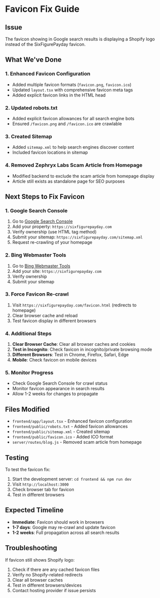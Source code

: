 # Favicon Fix Guide

## Issue
The favicon showing in Google search results is displaying a Shopify logo instead of the SixFigurePayday favicon.

## What We've Done

### 1. Enhanced Favicon Configuration
- Added multiple favicon formats (`favicon.png`, `favicon.ico`)
- Updated `layout.tsx` with comprehensive favicon meta tags
- Added explicit favicon links in the HTML head

### 2. Updated robots.txt
- Added explicit favicon allowances for all search engine bots
- Ensured `/favicon.png` and `/favicon.ico` are crawlable

### 3. Created Sitemap
- Added `sitemap.xml` to help search engines discover content
- Included favicon locations in sitemap

### 4. Removed Zephryx Labs Scam Article from Homepage
- Modified backend to exclude the scam article from homepage display
- Article still exists as standalone page for SEO purposes

## Next Steps to Fix Favicon

### 1. Google Search Console
1. Go to [Google Search Console](https://search.google.com/search-console)
2. Add your property: `https://sixfigurepayday.com`
3. Verify ownership (use HTML tag method)
4. Submit your sitemap: `https://sixfigurepayday.com/sitemap.xml`
5. Request re-crawling of your homepage

### 2. Bing Webmaster Tools
1. Go to [Bing Webmaster Tools](https://www.bing.com/webmasters)
2. Add your site: `https://sixfigurepayday.com`
3. Verify ownership
4. Submit your sitemap

### 3. Force Favicon Re-crawl
1. Visit `https://sixfigurepayday.com/favicon.html` (redirects to homepage)
2. Clear browser cache and reload
3. Test favicon display in different browsers

### 4. Additional Steps
1. **Clear Browser Cache**: Clear all browser caches and cookies
2. **Test in Incognito**: Check favicon in incognito/private browsing mode
3. **Different Browsers**: Test in Chrome, Firefox, Safari, Edge
4. **Mobile**: Check favicon on mobile devices

### 5. Monitor Progress
- Check Google Search Console for crawl status
- Monitor favicon appearance in search results
- Allow 1-2 weeks for changes to propagate

## Files Modified
- `frontend/app/layout.tsx` - Enhanced favicon configuration
- `frontend/public/robots.txt` - Added favicon allowances
- `frontend/public/sitemap.xml` - Created sitemap
- `frontend/public/favicon.ico` - Added ICO format
- `server/routes/blog.js` - Removed scam article from homepage

## Testing
To test the favicon fix:
1. Start the development server: `cd frontend && npm run dev`
2. Visit `http://localhost:3000`
3. Check browser tab for favicon
4. Test in different browsers

## Expected Timeline
- **Immediate**: Favicon should work in browsers
- **1-7 days**: Google may re-crawl and update favicon
- **1-2 weeks**: Full propagation across all search results

## Troubleshooting
If favicon still shows Shopify logo:
1. Check if there are any cached favicon files
2. Verify no Shopify-related redirects
3. Clear all browser caches
4. Test in different browsers/devices
5. Contact hosting provider if issue persists 